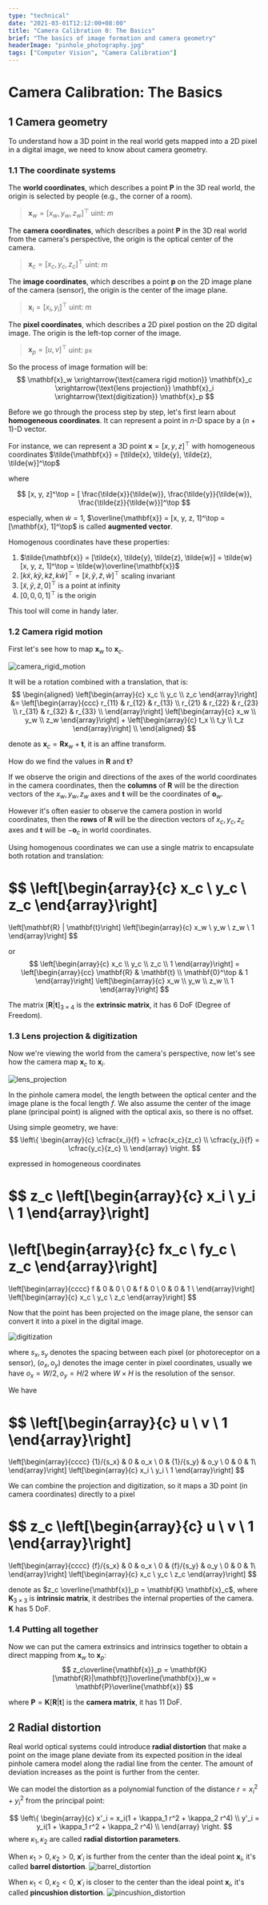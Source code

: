 ```yaml
---
type: "technical"
date: "2021-03-01T12:12:00+08:00"
title: "Camera Calibration 0: The Basics"
brief: "The basics of image formation and camera geometry"
headerImage: "pinhole_photography.jpg"
tags: ["Computer Vision", "Camera Calibration"]
---
```


# Camera Calibration: The Basics

## 1 Camera geometry

To understand how a 3D point in the real world gets mapped into a 2D pixel in a digital image, we need to know about camera geometry.

### 1.1 The coordinate systems

The **world coordinates**, which describes a point $\mathbf{P}$ in the 3D real world, the origin is selected by people (e.g., the corner of a room).
> $\mathbf{x}_w = [x_w, y_w, z_w]^\top$ uint: $m$

The **camera coordinates**, which describes a point $\mathbf{P}$ in the 3D real world from the camera's perspective, the origin is the optical center of the camera.
> $\mathbf{x}_c = [x_c, y_c, z_c]^\top$ uint: $m$

The **image coordinates**, which describes a point $\mathbf{p}$ on the 2D image plane of the camera (sensor), the origin is the center of the image plane.
> $\mathbf{x}_i = [x_i, y_i]^\top$ uint: $m$

The **pixel coordinates**, which describes a 2D pixel postion on the 2D digital image. The origin is the left-top corner of the image.
> $\mathbf{x}_p = [u, v]^\top$ uint: `px`

So the process of image formation will be:
$$
\mathbf{x}_w \xrightarrow{\text{camera rigid motion}}
\mathbf{x}_c \xrightarrow{\text{lens projection}}
\mathbf{x}_i \xrightarrow{\text{digitization}}
\mathbf{x}_p
$$

Before we go through the process step by step, let's first learn about **homogeneous coordinates**. It can represent a point in $n$-D space by a $(n+1)$-D vector.

For instance, we can represent a 3D point $\mathbf{x} = [x, y, z]^\top$ with homogeneous coordinates $\tilde{\mathbf{x}} = [\tilde{x}, \tilde{y}, \tilde{z}, \tilde{w}]^\top$

where

$$
[x, y, z]^\top = [
    \frac{\tilde{x}}{\tilde{w}},
    \frac{\tilde{y}}{\tilde{w}},
    \frac{\tilde{z}}{\tilde{w}}]^\top
$$

especially, when $\tilde{w} = 1$, $\overline{\mathbf{x}} = [x, y, z, 1]^\top = [\mathbf{x}, 1]^\top$ is called **augmented vector**.

Homogenous coordinates have these properties:

1. $\tilde{\mathbf{x}} = [\tilde{x}, \tilde{y}, \tilde{z}, \tilde{w}] = \tilde{w}[x, y, z, 1]^\top = \tilde{w}\overline{\mathbf{x}}$
2. $[k\tilde{x}, k\tilde{y}, k\tilde{z}, k\tilde{w}]^\top = [\tilde{x}, \tilde{y}, \tilde{z}, \tilde{w}]^\top$ scaling invariant
3. $[\tilde{x}, \tilde{y}, \tilde{z}, 0]^\top$ is a point at infinity
4. $[0, 0, 0, 1]^\top$ is the origin

This tool will come in handy later.

### 1.2 Camera rigid motion

First let's see how to map $\mathbf{x}_w$ to $\mathbf{x}_c$.

![camera_rigid_motion](images/camera_rigid_motion.svg)

It will be a rotation combined with a translation, that is:
$$
\begin{aligned}
    \left[\begin{array}{c}
        x_c \\ y_c \\ z_c
    \end{array}\right]
    &=
    \left[\begin{array}{ccc}
        r_{11} & r_{12} & r_{13} \\
        r_{21} & r_{22} & r_{23} \\
        r_{31} & r_{32} & r_{33} \\
    \end{array}\right]
    \left[\begin{array}{c}
        x_w \\ y_w \\ z_w
    \end{array}\right]
    +
    \left[\begin{array}{c}
        t_x \\ t_y \\ t_z
    \end{array}\right]
    \\
\end{aligned}
$$

denote as $\mathbf{x}_c = \mathbf{R} \mathbf{x}_w + \mathbf{t}$, it is an affine transform.

How do we find the values in $\mathbf{R}$ and $\mathbf{t}$?

If we observe the origin and directions of the axes of the world coordinates in the camera coordinates, then the **columns** of $\mathbf{R}$ will be the direction vectors of the $x_w, y_w, z_w$ axes and $\mathbf{t}$ will be the coordinates of $\mathbf{o}_w$.

However it's often easier to observe the camera postion in world coordinates, then the **rows** of $\mathbf{R}$ will be the direction vectors of $x_c, y_c, z_c$ axes and $\mathbf{t}$ will be $-\mathbf{o}_c$ in world coordinates.

Using homogenous coordinates we can use a single matrix to encapsulate both rotation and translation:

$$
\left[\begin{array}{c}
    x_c \\ y_c \\ z_c
\end{array}\right]
=
\left[\mathbf{R} | \mathbf{t}\right]
\left[\begin{array}{c}
    x_w \\ y_w \\ z_w \\ 1
\end{array}\right]
$$

or
$$
\left[\begin{array}{c}
    x_c \\ y_c \\ z_c \\ 1
\end{array}\right]  =
\left[\begin{array}{cc}
    \mathbf{R} & \mathbf{t} \\
    \mathbf{0}^\top & 1
\end{array}\right]
\left[\begin{array}{c}
    x_w \\ y_w \\ z_w \\ 1
\end{array}\right]
$$

The matrix $\left[\mathbf{R} | \mathbf{t}\right]_{3 \times 4}$ is the **extrinsic matrix**, it has 6 DoF (Degree of Freedom).

### 1.3 Lens projection & digitization

Now we're viewing the world from the camera's perspective, now let's see how the camera map $\mathbf{x}_c$ to $\mathbf{x}_i$.

![lens_projection](images/lens_projection.svg)

In the pinhole camera model, the length between the optical center and the image plane is the focal length $f$. We also assume the center of the image plane (principal point) is aligned with the optical axis, so there is no offset.

Using simple geometry, we have:
$$
\left\{
\begin{array}{c}
    \cfrac{x_i}{f} = \cfrac{x_c}{z_c} \\
    \cfrac{y_i}{f} = \cfrac{y_c}{z_c} \\
\end{array}
\right.
$$

expressed in homogeneous coordinates

$$
z_c
\left[\begin{array}{c}
    x_i \\ y_i \\ 1
\end{array}\right]
=

\left[\begin{array}{c}
    fx_c \\ fy_c \\ z_c
\end{array}\right]
=

\left[\begin{array}{cccc}
    f & 0 & 0 \\
    0 & f & 0 \\
    0 & 0 & 1 \\
\end{array}\right]
\left[\begin{array}{c}
    x_c \\ y_c \\ z_c
\end{array}\right]
$$

Now that the point has been projected on the image plane, the sensor can convert it into a pixel in the digital image.

![digitization](images/digitization.svg)

where $s_x, s_y$ denotes the spacing between each pixel (or photoreceptor on a sensor), $(o_x, o_y)$ denotes the image center in pixel coordinates, usually we have $o_x = W/2, o_y = H/2$ where $W \times H$ is the resolution of the sensor.

We have

$$
\left[\begin{array}{c}
    u \\ v \\ 1
\end{array}\right]
=

\left[\begin{array}{cccc}
    {1}/{s_x} & 0 & o_x \\
    0 & {1}/{s_y} & o_y \\
    0 & 0 & 1\\
\end{array}\right]
\left[\begin{array}{c}
    x_i \\ y_i \\ 1
\end{array}\right]
$$

We can combine the projection and digitization, so it maps a 3D point (in camera coordinates) directly to a pixel

$$
z_c
\left[\begin{array}{c}
    u \\ v \\ 1
\end{array}\right]
=

\left[\begin{array}{cccc}
    {f}/{s_x} & 0 & o_x \\
    0 & {f}/{s_y} & o_y \\
    0 & 0 & 1\\
\end{array}\right]
\left[\begin{array}{c}
    x_c \\ y_c \\ z_c
\end{array}\right]
$$

denote as $z_c \overline{\mathbf{x}}_p = \mathbf{K} \mathbf{x}_c$, where $\mathbf{K}_{3 \times 3}$ is **intrinsic matrix**, it destribes the internal properties of the camera. $\mathbf{K}$ has 5 DoF.

### 1.4 Putting all together

Now we can put the camera extrinsics and intrinsics together to obtain a direct mapping from $\mathbf{x}_w$ to $\mathbf{x}_p$:
$$
z_c\overline{\mathbf{x}}_p = \mathbf{K}[\mathbf{R}|\mathbf{t}]\overline{\mathbf{x}}_w = \mathbf{P}\overline{\mathbf{x}}
$$

where $\mathbf{P} = \mathbf{K}[\mathbf{R}|\mathbf{t}]$ is the **camera matrix**, it has 11 DoF.

## 2 Radial distortion

Real world optical systems could introduce **radial distortion** that make a point on the image plane deviate from its expected position in the ideal pinhole camera model along the radial line from the center. The amount of deviation increases as the point is further from the center.

We can model the distortion as a polynomial function of the distance $r = x_i^2 + y_i^2$ from the principal point:

$$
\left\{
\begin{array}{c}
    x'_i = x_i(1 + \kappa_1 r^2 + \kappa_2 r^4) \\
    y'_i = y_i(1 + \kappa_1 r^2 + \kappa_2 r^4) \\
\end{array}
\right.
$$
where $\kappa_1, \kappa_2$ are called **radial distortion parameters**.

When $\kappa_1 > 0, \kappa_2 > 0$, $\mathbf{x}'_i$ is further from the center than the ideal point $\mathbf{x}_i$, it's called **barrel distortion**.
![barrel_distortion](images/barrel_distortion.svg)

When $\kappa_1 < 0, \kappa_2 < 0$, $\mathbf{x}'_i$ is closer to the center than the ideal point $\mathbf{x}_i$, it's called **pincushion distortion**.
![pincushion_distortion](images/pincushion_distortion.svg)
